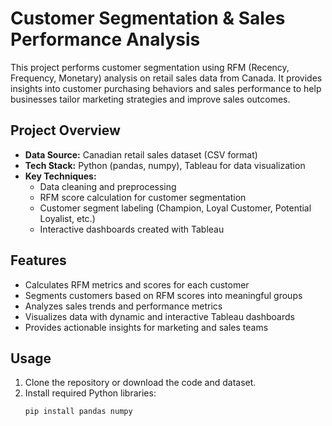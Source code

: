 # Customer Segmentation & Sales Performance Analysis

This project performs customer segmentation using RFM (Recency, Frequency, Monetary) analysis on retail sales data from Canada. It provides insights into customer purchasing behaviors and sales performance to help businesses tailor marketing strategies and improve sales outcomes.

## Project Overview

- **Data Source:** Canadian retail sales dataset (CSV format)
- **Tech Stack:** Python (pandas, numpy), Tableau for data visualization
- **Key Techniques:**
  - Data cleaning and preprocessing
  - RFM score calculation for customer segmentation
  - Customer segment labeling (Champion, Loyal Customer, Potential Loyalist, etc.)
  - Interactive dashboards created with Tableau

## Features

- Calculates RFM metrics and scores for each customer
- Segments customers based on RFM scores into meaningful groups
- Analyzes sales trends and performance metrics
- Visualizes data with dynamic and interactive Tableau dashboards
- Provides actionable insights for marketing and sales teams

## Usage

1. Clone the repository or download the code and dataset.
2. Install required Python libraries:
   ```bash
   pip install pandas numpy
